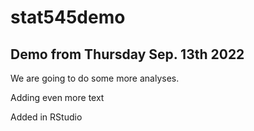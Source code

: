 # stat545demo

## Demo from Thursday Sep. 13th 2022

We are going to do some more analyses.

Adding even more text

Added in RStudio
